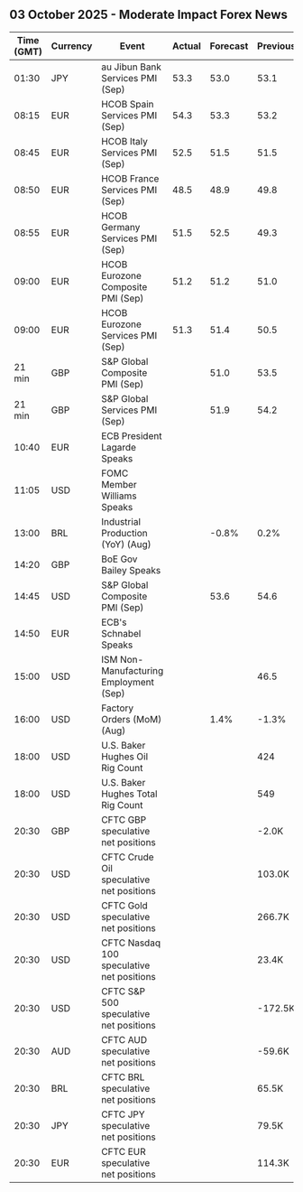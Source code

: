 ## 03 October 2025 - Moderate Impact Forex News

| Time (GMT) | Currency | Event | Actual | Forecast | Previous |
|------|----------|-------|--------|----------|----------|
| 01:30 | JPY | au Jibun Bank Services PMI (Sep) | 53.3 | 53.0 | 53.1 |
| 08:15 | EUR | HCOB Spain Services PMI (Sep) | 54.3 | 53.3 | 53.2 |
| 08:45 | EUR | HCOB Italy Services PMI (Sep) | 52.5 | 51.5 | 51.5 |
| 08:50 | EUR | HCOB France Services PMI (Sep) | 48.5 | 48.9 | 49.8 |
| 08:55 | EUR | HCOB Germany Services PMI (Sep) | 51.5 | 52.5 | 49.3 |
| 09:00 | EUR | HCOB Eurozone Composite PMI (Sep) | 51.2 | 51.2 | 51.0 |
| 09:00 | EUR | HCOB Eurozone Services PMI (Sep) | 51.3 | 51.4 | 50.5 |
| 21 min | GBP | S&P Global Composite PMI (Sep) |  | 51.0 | 53.5 |
| 21 min | GBP | S&P Global Services PMI (Sep) |  | 51.9 | 54.2 |
| 10:40 | EUR | ECB President Lagarde Speaks |  |  |  |
| 11:05 | USD | FOMC Member Williams Speaks |  |  |  |
| 13:00 | BRL | Industrial Production (YoY) (Aug) |  | -0.8% | 0.2% |
| 14:20 | GBP | BoE Gov Bailey Speaks |  |  |  |
| 14:45 | USD | S&P Global Composite PMI (Sep) |  | 53.6 | 54.6 |
| 14:50 | EUR | ECB's Schnabel Speaks |  |  |  |
| 15:00 | USD | ISM Non-Manufacturing Employment (Sep) |  |  | 46.5 |
| 16:00 | USD | Factory Orders (MoM) (Aug) |  | 1.4% | -1.3% |
| 18:00 | USD | U.S. Baker Hughes Oil Rig Count |  |  | 424 |
| 18:00 | USD | U.S. Baker Hughes Total Rig Count |  |  | 549 |
| 20:30 | GBP | CFTC GBP speculative net positions |  |  | -2.0K |
| 20:30 | USD | CFTC Crude Oil speculative net positions |  |  | 103.0K |
| 20:30 | USD | CFTC Gold speculative net positions |  |  | 266.7K |
| 20:30 | USD | CFTC Nasdaq 100 speculative net positions |  |  | 23.4K |
| 20:30 | USD | CFTC S&P 500 speculative net positions |  |  | -172.5K |
| 20:30 | AUD | CFTC AUD speculative net positions |  |  | -59.6K |
| 20:30 | BRL | CFTC BRL speculative net positions |  |  | 65.5K |
| 20:30 | JPY | CFTC JPY speculative net positions |  |  | 79.5K |
| 20:30 | EUR | CFTC EUR speculative net positions |  |  | 114.3K |
